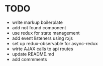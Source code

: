 # TODO

* write markup boilerplate
* add not found component
* use redux for state management
* add event listeners using rxjs
* set up redux-observable for async-redux
* wirte AJAX calls to api routes
* update README.md
* add commments
